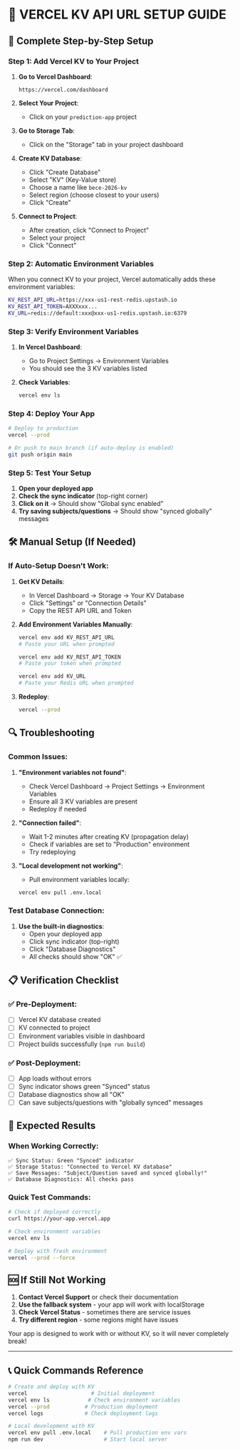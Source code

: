 # 🔧 VERCEL KV API URL SETUP GUIDE

## 🎯 Complete Step-by-Step Setup

### **Step 1: Add Vercel KV to Your Project**

1. **Go to Vercel Dashboard**:
   ```
   https://vercel.com/dashboard
   ```

2. **Select Your Project**:
   - Click on your `prediction-app` project

3. **Go to Storage Tab**:
   - Click on the "Storage" tab in your project dashboard

4. **Create KV Database**:
   - Click "Create Database"
   - Select "KV" (Key-Value store)
   - Choose a name like `bece-2026-kv`
   - Select region (choose closest to your users)
   - Click "Create"

5. **Connect to Project**:
   - After creation, click "Connect to Project"
   - Select your project
   - Click "Connect"

### **Step 2: Automatic Environment Variables**

When you connect KV to your project, Vercel automatically adds these environment variables:

```bash
KV_REST_API_URL=https://xxx-us1-rest-redis.upstash.io
KV_REST_API_TOKEN=AXXXxxx...
KV_URL=redis://default:xxx@xxx-us1-redis.upstash.io:6379
```

### **Step 3: Verify Environment Variables**

1. **In Vercel Dashboard**:
   - Go to Project Settings → Environment Variables
   - You should see the 3 KV variables listed

2. **Check Variables**:
   ```bash
   vercel env ls
   ```

### **Step 4: Deploy Your App**

```bash
# Deploy to production
vercel --prod

# Or push to main branch (if auto-deploy is enabled)
git push origin main
```

### **Step 5: Test Your Setup**

1. **Open your deployed app**
2. **Check the sync indicator** (top-right corner)
3. **Click on it** → Should show "Global sync enabled"
4. **Try saving subjects/questions** → Should show "synced globally" messages

## 🛠️ Manual Setup (If Needed)

### **If Auto-Setup Doesn't Work:**

1. **Get KV Details**:
   - In Vercel Dashboard → Storage → Your KV Database
   - Click "Settings" or "Connection Details"
   - Copy the REST API URL and Token

2. **Add Environment Variables Manually**:
   ```bash
   vercel env add KV_REST_API_URL
   # Paste your URL when prompted
   
   vercel env add KV_REST_API_TOKEN  
   # Paste your token when prompted
   
   vercel env add KV_URL
   # Paste your Redis URL when prompted
   ```

3. **Redeploy**:
   ```bash
   vercel --prod
   ```

## 🔍 Troubleshooting

### **Common Issues:**

1. **"Environment variables not found"**:
   - Check Vercel Dashboard → Project Settings → Environment Variables
   - Ensure all 3 KV variables are present
   - Redeploy if needed

2. **"Connection failed"**:
   - Wait 1-2 minutes after creating KV (propagation delay)
   - Check if variables are set to "Production" environment
   - Try redeploying

3. **"Local development not working"**:
   - Pull environment variables locally:
   ```bash
   vercel env pull .env.local
   ```

### **Test Database Connection:**

1. **Use the built-in diagnostics**:
   - Open your deployed app
   - Click sync indicator (top-right)
   - Click "Database Diagnostics"
   - All checks should show "OK" ✅

## 📋 Verification Checklist

### **✅ Pre-Deployment:**
- [ ] Vercel KV database created
- [ ] KV connected to project
- [ ] Environment variables visible in dashboard
- [ ] Project builds successfully (`npm run build`)

### **✅ Post-Deployment:**
- [ ] App loads without errors
- [ ] Sync indicator shows green "Synced" status
- [ ] Database diagnostics show all "OK"
- [ ] Can save subjects/questions with "globally synced" messages

## 🚀 Expected Results

### **When Working Correctly:**
```
✅ Sync Status: Green "Synced" indicator
✅ Storage Status: "Connected to Vercel KV database"
✅ Save Messages: "Subject/Question saved and synced globally!"
✅ Database Diagnostics: All checks pass
```

### **Quick Test Commands:**

```bash
# Check if deployed correctly
curl https://your-app.vercel.app

# Check environment variables
vercel env ls

# Deploy with fresh environment
vercel --prod --force
```

## 🆘 If Still Not Working

1. **Contact Vercel Support** or check their documentation
2. **Use the fallback system** - your app will work with localStorage
3. **Check Vercel Status** - sometimes there are service issues
4. **Try different region** - some regions might have issues

Your app is designed to work with or without KV, so it will never completely break!

---

## 📞 Quick Commands Reference

```bash
# Create and deploy with KV
vercel                    # Initial deployment
vercel env ls            # Check environment variables
vercel --prod           # Production deployment
vercel logs             # Check deployment logs

# Local development with KV
vercel env pull .env.local    # Pull production env vars
npm run dev                   # Start local server
```
